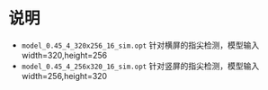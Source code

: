 # 说明
-  `model_0.45_4_320x256_16_sim.opt`  针对横屏的指尖检测，模型输入width=320,height=256
-  `model_0.45_4_256x320_16_sim.opt`  针对竖屏的指尖检测，模型输入width=256,height=320
